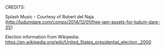 CREDITS:

Splash Music - Courtesy of Robert del Naja (http://ludumdare.com/compo/2014/12/01/free-jam-assets-for-ludum-dare-31/)

Election information from Wikipedia: https://en.wikipedia.org/wiki/United_States_presidential_election,_2000
